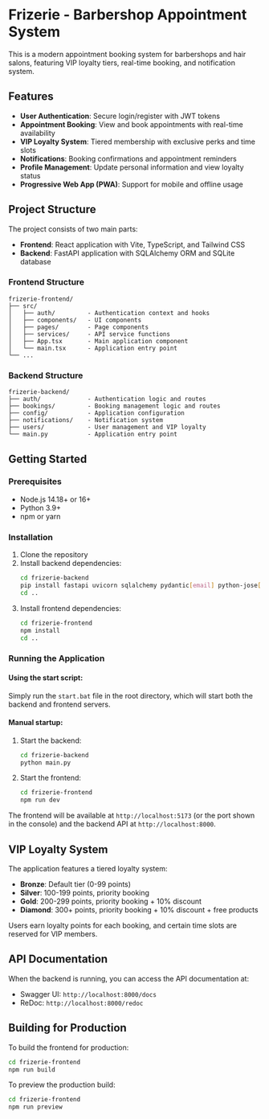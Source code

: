 # Frizerie - Barbershop Appointment System

This is a modern appointment booking system for barbershops and hair salons, featuring VIP loyalty tiers, real-time booking, and notification system.

## Features

- **User Authentication**: Secure login/register with JWT tokens
- **Appointment Booking**: View and book appointments with real-time availability
- **VIP Loyalty System**: Tiered membership with exclusive perks and time slots
- **Notifications**: Booking confirmations and appointment reminders
- **Profile Management**: Update personal information and view loyalty status
- **Progressive Web App (PWA)**: Support for mobile and offline usage

## Project Structure

The project consists of two main parts:

- **Frontend**: React application with Vite, TypeScript, and Tailwind CSS
- **Backend**: FastAPI application with SQLAlchemy ORM and SQLite database

### Frontend Structure
```
frizerie-frontend/
├── src/
│   ├── auth/         - Authentication context and hooks
│   ├── components/   - UI components
│   ├── pages/        - Page components
│   ├── services/     - API service functions
│   ├── App.tsx       - Main application component
│   └── main.tsx      - Application entry point
└── ...
```

### Backend Structure
```
frizerie-backend/
├── auth/             - Authentication logic and routes
├── bookings/         - Booking management logic and routes
├── config/           - Application configuration
├── notifications/    - Notification system
├── users/            - User management and VIP loyalty
└── main.py           - Application entry point
```

## Getting Started

### Prerequisites

- Node.js 14.18+ or 16+
- Python 3.9+
- npm or yarn

### Installation

1. Clone the repository
2. Install backend dependencies:
   ```bash
   cd frizerie-backend
   pip install fastapi uvicorn sqlalchemy pydantic[email] python-jose[cryptography] passlib[bcrypt] python-multipart
   cd ..
   ```
3. Install frontend dependencies:
   ```bash
   cd frizerie-frontend
   npm install
   cd ..
   ```

### Running the Application

#### Using the start script:
Simply run the `start.bat` file in the root directory, which will start both the backend and frontend servers.

#### Manual startup:
1. Start the backend:
   ```bash
   cd frizerie-backend
   python main.py
   ```
2. Start the frontend:
   ```bash
   cd frizerie-frontend
   npm run dev
   ```

The frontend will be available at `http://localhost:5173` (or the port shown in the console) and the backend API at `http://localhost:8000`.

## VIP Loyalty System

The application features a tiered loyalty system:

- **Bronze**: Default tier (0-99 points)
- **Silver**: 100-199 points, priority booking
- **Gold**: 200-299 points, priority booking + 10% discount
- **Diamond**: 300+ points, priority booking + 10% discount + free products

Users earn loyalty points for each booking, and certain time slots are reserved for VIP members.

## API Documentation

When the backend is running, you can access the API documentation at:
- Swagger UI: `http://localhost:8000/docs`
- ReDoc: `http://localhost:8000/redoc`

## Building for Production

To build the frontend for production:

```bash
cd frizerie-frontend
npm run build
```

To preview the production build:

```bash
cd frizerie-frontend
npm run preview
``` 